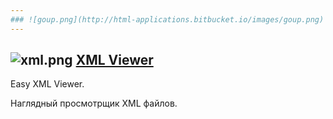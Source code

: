 ```yaml
---
### ![goup.png](http://html-applications.bitbucket.io/images/goup.png) [Return to HTML Application page](http://html-applications.bitbucket.io) ###
---
```

## ![xml.png](http://html-applications.bitbucket.io/images/xml.png)  [XML Viewer](http://html-applications.bitbucket.io/xml-viewer/readme.html) ##
Easy XML Viewer.

Наглядный просмотрщик XML файлов.